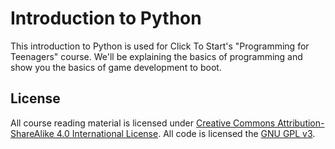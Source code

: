 # Introduction to Python

This introduction to Python is used for Click To Start's "Programming for
Teenagers" course. We'll be explaining the basics of programming and show
you the basics of game development to boot.

## License

All course reading material is licensed under [Creative Commons
Attribution-ShareAlike 4.0 International License](LICENSE.md). All code is
licensed the [GNU GPL v3](https://www.gnu.org/licenses/gpl-3.0.en.html).

